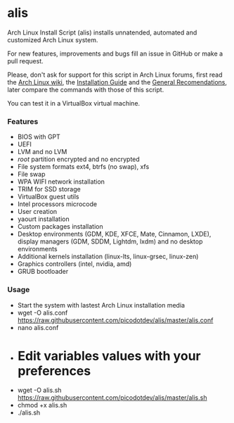 # alis

Arch Linux Install Script (alis) installs unnatended, automated and customized Arch Linux system.

For new features, improvements and bugs fill an issue in GitHub or make a pull request.

Please, don't ask for support for this script in Arch Linux forums, first read
the [Arch Linux wiki](https://wiki.archlinux.org), the [Installation Guide](https://wiki.archlinux.org/index.php/Installation_guide) and the [General
Recomendations](https://wiki.archlinux.org/index.php/General_recommendations), later
compare the commands with those of this script.

You can test it in a VirtualBox virtual machine.

### Features

* BIOS with GPT
* UEFI
* LVM and no LVM
* _root_ partition encrypted and no encrypted
* File system formats ext4, btrfs (no swap), xfs
* File swap
* WPA WIFI network installation
* TRIM for SSD storage
* VirtualBox guest utils
* Intel processors microcode
* User creation
* yaourt installation
* Custom packages installation
* Desktop environments (GDM, KDE, XFCE, Mate, Cinnamon, LXDE), display managers (GDM, SDDM, Lightdm, lxdm) and no desktop environments
* Additional kernels installation (linux-lts, linux-grsec, linux-zen)
* Graphics controllers (intel, nvidia, amd)
* GRUB bootloader

### Usage

* Start the system with lastest Arch Linux installation media
* wget -O alis.conf https://raw.githubusercontent.com/picodotdev/alis/master/alis.conf
* nano alis.conf
* # Edit variables values with your preferences
* wget -O alis.sh https://raw.githubusercontent.com/picodotdev/alis/master/alis.sh
* chmod +x alis.sh
* ./alis.sh

